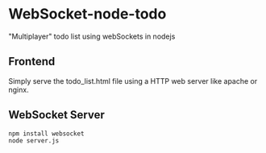 # WebSocket-node-todo
"Multiplayer" todo list using webSockets in nodejs

## Frontend 
Simply serve the todo_list.html file using a HTTP web server like apache or nginx.

## WebSocket Server

```bash 
npm install websocket
node server.js
```

